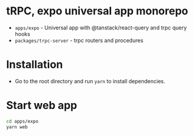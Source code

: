 # tRPC, expo universal app monorepo

- `apps/expo` - Universal app with @tanstack/react-query and trpc query hooks
- `packages/trpc-server` - trpc routers and procedures

# Installation

- Go to the root directory and run `yarn` to install dependencies.

# Start web app

```bash
cd apps/expo
yarn web
```
